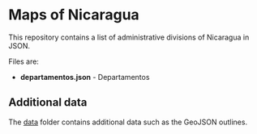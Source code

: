 # Maps of Nicaragua

This repository contains a list of administrative divisions of Nicaragua in JSON.

Files are:
  - **departamentos.json** - Departamentos

## Additional data

The [data](https://github.com/lopezrj/nimap/tree/master/data) folder contains additional data such as the GeoJSON outlines.